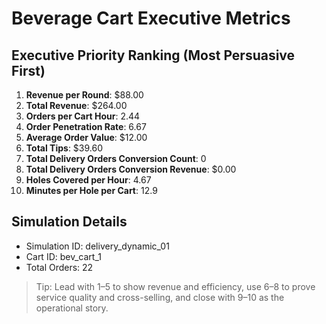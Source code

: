 # Beverage Cart Executive Metrics

## Executive Priority Ranking (Most Persuasive First)
1. **Revenue per Round**: $88.00
2. **Total Revenue**: $264.00
3. **Orders per Cart Hour**: 2.44
4. **Order Penetration Rate**: 6.67
5. **Average Order Value**: $12.00
6. **Total Tips**: $39.60
7. **Total Delivery Orders Conversion Count**: 0
8. **Total Delivery Orders Conversion Revenue**: $0.00
9. **Holes Covered per Hour**: 4.67
10. **Minutes per Hole per Cart**: 12.9

## Simulation Details
- Simulation ID: delivery_dynamic_01
- Cart ID: bev_cart_1
- Total Orders: 22

> Tip: Lead with 1–5 to show revenue and efficiency, use 6–8 to prove service quality and cross-selling, and close with 9–10 as the operational story.
